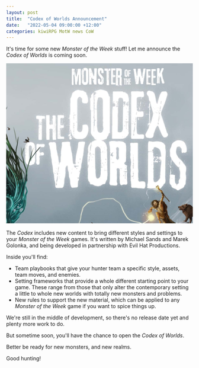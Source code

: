 ```yaml
---
layout: post
title:  "Codex of Worlds Announcement"
date:   "2022-05-04 09:00:00 +12:00"
categories: kiwiRPG MotW news CoW
--- 
```

It's time for some new _Monster of the Week_ stuff! Let me announce the _Codex of Worlds_ is coming soon.

![Codex of Worlds cover inset](/images/MOTW-Codex-of-Worlds-cover-tease.jpg)

The _Codex_ includes new content to bring different styles and settings to your _Monster of the Week_ games. It's written by Michael Sands and Marek Golonka, and being developed in partnership with Evil Hat Productions.

Inside you'll find:
* Team playbooks that give your hunter team a specific style, assets, team moves, and enemies. 
* Setting frameworks that provide a whole different starting point to your game. These range from those that only alter the contemporary setting a little to whole new worlds with totally new monsters and problems.
* New rules to support the new material, which can be applied to any _Monster of the Week_ game if you want to spice things up.

We're still in the middle of development, so there's no release date yet and plenty more work to do. 

But sometime soon, you'll have the chance to open the _Codex of Worlds_.

Better be ready for new monsters, and new realms.

Good hunting!
